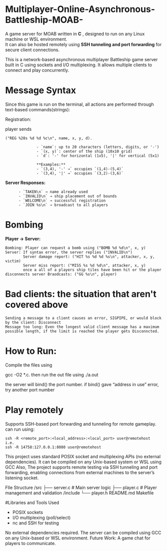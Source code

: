 # Multiplayer-Online-Asynchronous-Battleship-MOAB-
A game server for MOAB written in **C** , designed to run on any Linux machine or WSL environment.  
It can also be hosted remotely using **SSH tunneling and port forwarding** for secure client connections.

This is a network-based asynchronous multiplayer Battleship game server built in C using sockets and I/O multiplexing. It allows multiple clients to connect and play concurrently.


# Message Syntax
Since this game is run on the terminal, all actions are performed through text-based commands(strings):
  
  Registration: 
    
  player sends
    
    ("REG %20s %d %d %c\n", name, x, y, d).
    
                  - `name`: up to 20 characters (letters, digits, or '-')  
                  - `(x, y)`: center of the ship (10x10 grid)  
                  - `d`: '-' for horizontal (1x5), '|' for vertical (5x1)

                  **Examples:**
                  - `(3,4), '-' →` occupies `(1,4)-(5,4)`
                  - `(3,4), '|' →` occupies `(3,2)-(3,6)`

**Server Responses:**

          - `TAKEN\n` → name already used  
          - `INVALID\n` → ship placement out of bounds  
          - `WELCOME\n` → successful registration  
          - `JOIN %s\n` → broadcast to all players

# Bombing
**Player → Server:**

    Bombing: Player can request a bomb using ("BOMB %d %d\n", x, y)
    Server: If syntax error, the server replies ("INVALID\n")
            Server damage report: ("HIT %s %d %d %s\n", attacker, x, y, victim)
            Server miss report: ("MISS %s %d %d\n", attacker, x, y)
            once a all of a players ship tiles have been hit or the player disconnects server Braodcasts: ("GG %s\n", player)
# Bad clients: the situation that aren't covered above
    Sending a message to a client causes an error, SIGPIPE, or would block by the client: Disconnect
    Message too long: Even the longest valid client message has a maximum possible length, if the limit is reached the player gets Disconncted.


# How to Run:

  Compile the files using
  
  gcc -O2 *.c.
  then run the out file using ./a.out <port number>
  
  
  the server will bind() the port number.
  if bind() gave “address in use” error, try another port number
# Play remotely
  Supports SSH-based port forwarding and tunneling for remote gameplay.
  can run using:
  
    ssh -R <remote_port>:<local_address>:<local_port> user@remotehost
    i.e. 
    ssh -R 14758:127.0.0.1:8080 user@remotehost

  This project uses standard POSIX socket and multiplexing APIs (no external dependencies). It can be compiled on any Unix-based system or WSL using GCC
  Also, The project supports remote testing via SSH tunneling and port forwarding, enabling connections from external machines to the server’s listening socket.
  
FIle Structure
/src
 ├── server.c       # Main server logic
 ├── player.c       # Player management and validation
/include
 └── player.h
README.md
Makefile

#Libraries and Tools Used
* POSIX sockets
* I/O multiplexing (poll/select)
* nc and SSH for testing

No external dependencies required. The server can be compiled using GCC on any Unix-based or WSL environment.
Future Work:
  A game chat for players to communicate.
            

                  
    


